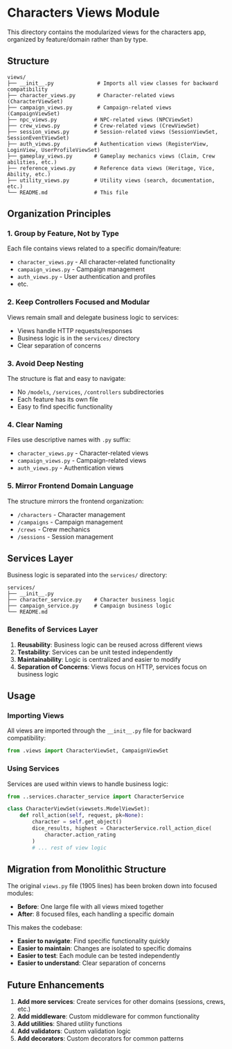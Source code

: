 # Characters Views Module

This directory contains the modularized views for the characters app, organized by feature/domain rather than by type.

## Structure

```
views/
├── __init__.py              # Imports all view classes for backward compatibility
├── character_views.py       # Character-related views (CharacterViewSet)
├── campaign_views.py        # Campaign-related views (CampaignViewSet)
├── npc_views.py            # NPC-related views (NPCViewSet)
├── crew_views.py           # Crew-related views (CrewViewSet)
├── session_views.py        # Session-related views (SessionViewSet, SessionEventViewSet)
├── auth_views.py           # Authentication views (RegisterView, LoginView, UserProfileViewSet)
├── gameplay_views.py       # Gameplay mechanics views (Claim, Crew abilities, etc.)
├── reference_views.py      # Reference data views (Heritage, Vice, Ability, etc.)
├── utility_views.py        # Utility views (search, documentation, etc.)
└── README.md               # This file
```

## Organization Principles

### 1. Group by Feature, Not by Type
Each file contains views related to a specific domain/feature:
- `character_views.py` - All character-related functionality
- `campaign_views.py` - Campaign management
- `auth_views.py` - User authentication and profiles
- etc.

### 2. Keep Controllers Focused and Modular
Views remain small and delegate business logic to services:
- Views handle HTTP requests/responses
- Business logic is in the `services/` directory
- Clear separation of concerns

### 3. Avoid Deep Nesting
The structure is flat and easy to navigate:
- No `/models`, `/services`, `/controllers` subdirectories
- Each feature has its own file
- Easy to find specific functionality

### 4. Clear Naming
Files use descriptive names with `.py` suffix:
- `character_views.py` - Character-related views
- `campaign_views.py` - Campaign-related views
- `auth_views.py` - Authentication views

### 5. Mirror Frontend Domain Language
The structure mirrors the frontend organization:
- `/characters` - Character management
- `/campaigns` - Campaign management
- `/crews` - Crew mechanics
- `/sessions` - Session management

## Services Layer

Business logic is separated into the `services/` directory:

```
services/
├── __init__.py
├── character_service.py    # Character business logic
├── campaign_service.py     # Campaign business logic
└── README.md
```

### Benefits of Services Layer

1. **Reusability**: Business logic can be reused across different views
2. **Testability**: Services can be unit tested independently
3. **Maintainability**: Logic is centralized and easier to modify
4. **Separation of Concerns**: Views focus on HTTP, services focus on business logic

## Usage

### Importing Views
All views are imported through the `__init__.py` file for backward compatibility:

```python
from .views import CharacterViewSet, CampaignViewSet
```

### Using Services
Services are used within views to handle business logic:

```python
from ..services.character_service import CharacterService

class CharacterViewSet(viewsets.ModelViewSet):
    def roll_action(self, request, pk=None):
        character = self.get_object()
        dice_results, highest = CharacterService.roll_action_dice(
            character.action_rating
        )
        # ... rest of view logic
```

## Migration from Monolithic Structure

The original `views.py` file (1905 lines) has been broken down into focused modules:

- **Before**: One large file with all views mixed together
- **After**: 8 focused files, each handling a specific domain

This makes the codebase:
- **Easier to navigate**: Find specific functionality quickly
- **Easier to maintain**: Changes are isolated to specific domains
- **Easier to test**: Each module can be tested independently
- **Easier to understand**: Clear separation of concerns

## Future Enhancements

1. **Add more services**: Create services for other domains (sessions, crews, etc.)
2. **Add middleware**: Custom middleware for common functionality
3. **Add utilities**: Shared utility functions
4. **Add validators**: Custom validation logic
5. **Add decorators**: Custom decorators for common patterns 